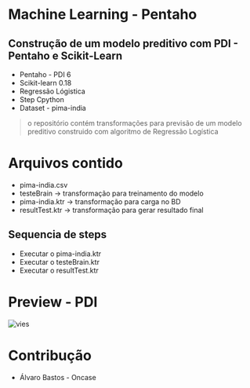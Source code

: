 # Machine Learning - Pentaho 

## Construção de um modelo preditivo com PDI - Pentaho e Scikit-Learn


* Pentaho - PDI 6
* Scikit-learn 0.18
* Regressão Lógistica
* Step Cpython
* Dataset - pima-india

> o repositório contém transformações para previsão de um modelo preditivo construido com algoritmo de Regressão Logística

# Arquivos contido

* pima-india.csv
* testeBrain -> transformação para treinamento do modelo
* pima-india.ktr -> transformação para carga no BD
* resultTest.ktr -> transformação para gerar resultado final

## Sequencia de steps

* Executar o pima-india.ktr
* Executar o testeBrain.ktr
* Executar o resultTest.ktr

 # Preview - PDI

  ![vies](https://uploaddeimagens.com.br/images/000/846/240/full/resultado.png?1487984990)
  
# Contribução

* Álvaro Bastos - Oncase 
 
